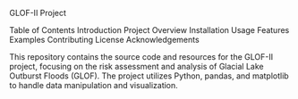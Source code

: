 GLOF-II Project

Table of Contents
Introduction
Project Overview
Installation
Usage
Features
Examples
Contributing
License
Acknowledgements

This repository contains the source code and resources for the GLOF-II project, focusing on the risk assessment and analysis of Glacial Lake Outburst Floods (GLOF). 
The project utilizes Python, pandas, and matplotlib to handle data manipulation and visualization.
